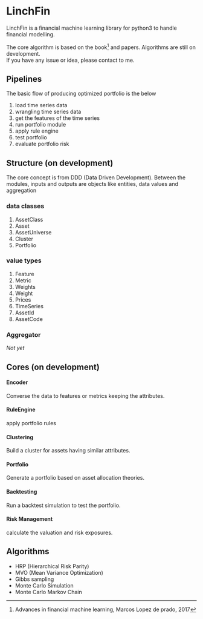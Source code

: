 # LinchFin

LinchFin is a financial machine learning library for python3 to handle financial modelling.

The core algorithm is based on the book[^1] and papers. Algorithms are still on development.  
If you have any issue or idea, please contact to me.

## Pipelines

The basic flow of producing optimized portfolio is the below

1. load time series data
2. wrangling time series data
3. get the features of the time series
4. run portfolio module
5. apply rule engine
6. test portfolio
7. evaluate portfolio risk


## Structure (on development)

The core concept is from DDD (Data Driven Development). Between the modules, inputs and outputs are objects like entities, data values and aggregation

### data classes

1. AssetClass
2. Asset
3. AssetUniverse
4. Cluster
5. Portfolio

### value types

1. Feature
2. Metric
3. Weights
4. Weight
5. Prices
6. TimeSeries
7. AssetId
8. AssetCode

### Aggregator

*Not yet*


## Cores (on development)

#### Encoder

Converse the data to features or metrics keeping the attributes.

#### RuleEngine

apply portfolio rules

#### Clustering

Build a cluster for assets having similar attributes.

#### Portfolio

Generate a portfolio based on asset allocation theories.

#### Backtesting

Run a backtest simulation to test the portfolio.

#### Risk Management

calculate the valuation and risk exposures.


## Algorithms

- HRP (Hierarchical Risk Parity)
- MVO (Mean Variance Optimization)
- Gibbs sampling
- Monte Carlo Simulation
- Monte Carlo Markov Chain


[^1]: Advances in financial machine learning, Marcos Lopez de prado, 2017